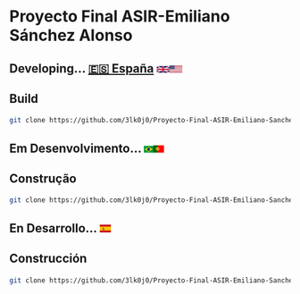 # Proyecto Final ASIR-Emiliano Sánchez Alonso

## Developing... [🇪🇸 España](https://raw.githubusercontent.com/3lk0j0/Flags/Flags/main/Flags/es.png) <img src="https://raw.githubusercontent.com/3lk0j0/flags/main/gb.png" alt="Bandera de Gran Bretaña" width="23"><img src="https://raw.githubusercontent.com/3lk0j0/flags/main/us.png" alt="Bandera de Estados Unidos" width="23">
## Build
```bash
git clone https://github.com/3lk0j0/Proyecto-Final-ASIR-Emiliano-Sanchez-Alonso.git
```

## Em Desenvolvimento... <img src="https://raw.githubusercontent.com/3lk0j0/flags/main/br.png" alt="Bandera de Brasil" width="17"><img src="https://raw.githubusercontent.com/3lk0j0/flags/main/pt.png" alt="Bandera de Portugal" width="19">
## Construção
```bash
git clone https://github.com/3lk0j0/Proyecto-Final-ASIR-Emiliano-Sanchez-Alonso.git
```

## En Desarrollo... <img src="https://raw.githubusercontent.com/3lk0j0/flags/main/es.png" alt="Bandera de España" width="20">
## Construcción
```bash
git clone https://github.com/3lk0j0/Proyecto-Final-ASIR-Emiliano-Sanchez-Alonso.git
```
